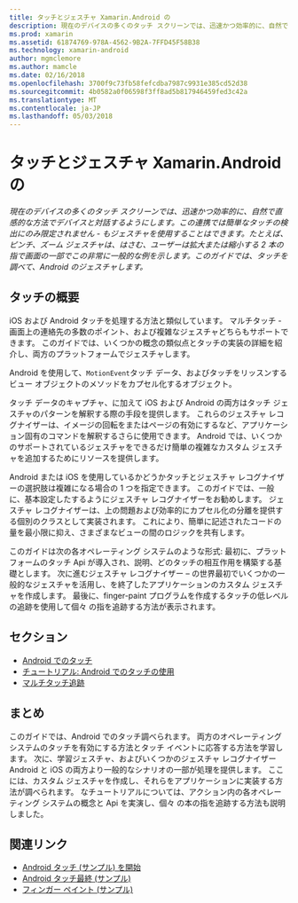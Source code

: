 ```yaml
---
title: タッチとジェスチャ Xamarin.Android の
description: 現在のデバイスの多くのタッチ スクリーンでは、迅速かつ効率的に、自然で直感的な方法でデバイスと対話するようにします。 この連携では簡単なタッチの検出にのみ限定されません - もジェスチャを使用することはできます。 たとえば、ピンチ、ズーム ジェスチャは、はさむ、ユーザーは拡大または縮小する 2 本の指で画面の一部でこの非常に一般的な例を示します。このガイドでは、タッチを調べて、Android のジェスチャします。
ms.prod: xamarin
ms.assetid: 61874769-978A-4562-9B2A-7FFD45F58B38
ms.technology: xamarin-android
author: mgmclemore
ms.author: mamcle
ms.date: 02/16/2018
ms.openlocfilehash: 3700f9c73fb58fefcdba7987c9931e385cd52d38
ms.sourcegitcommit: 4b0582a0f06598f3ff8ad5b817946459fed3c42a
ms.translationtype: MT
ms.contentlocale: ja-JP
ms.lasthandoff: 05/03/2018
---
```

# <a name="touch-and-gestures-in-xamarinandroid"></a>タッチとジェスチャ Xamarin.Android の

_現在のデバイスの多くのタッチ スクリーンでは、迅速かつ効率的に、自然で直感的な方法でデバイスと対話するようにします。この連携では簡単なタッチの検出にのみ限定されません - もジェスチャを使用することはできます。たとえば、ピンチ、ズーム ジェスチャは、はさむ、ユーザーは拡大または縮小する 2 本の指で画面の一部でこの非常に一般的な例を示します。このガイドでは、タッチを調べて、Android のジェスチャします。_

## <a name="touch-overview"></a>タッチの概要

iOS および Android タッチを処理する方法と類似しています。 マルチタッチ - 画面上の連絡先の多数のポイント、および複雑なジェスチャどちらもサポートできます。 このガイドでは、いくつかの概念の類似点とタッチの実装の詳細を紹介し、両方のプラットフォームでジェスチャします。

Android を使用して、`MotionEvent`タッチ データ、およびタッチをリッスンするビュー オブジェクトのメソッドをカプセル化するオブジェクト。

タッチ データのキャプチャ、に加えて iOS および Android の両方はタッチ ジェスチャのパターンを解釈する際の手段を提供します。 これらのジェスチャ レコグナイザーは、イメージの回転をまたはページの有効にするなど、アプリケーション固有のコマンドを解釈するさらに使用できます。 Android では、いくつかのサポートされているジェスチャをできるだけ簡単の複雑なカスタム ジェスチャを追加するためにリソースを提供します。

Android または iOS を使用しているかどうかタッチとジェスチャ レコグナイザーの選択肢は複雑になる場合の 1 つを指定できます。 このガイドでは、一般に、基本設定したするようにジェスチャ レコグナイザーをお勧めします。 ジェスチャ レコグナイザーは、上の問題および効率的にカプセル化の分離を提供する個別のクラスとして実装されます。 これにより、簡単に記述されたコードの量を最小限に抑え、さまざまなビューの間のロジックを共有します。

このガイドは次の各オペレーティング システムのような形式: 最初に、プラットフォームのタッチ Api が導入され、説明、どのタッチの相互作用を構築する基礎とします。 次に進むジェスチャ レコグナイザー – の世界最初でいくつかの一般的なジェスチャを活用し、を終了したアプリケーションのカスタム ジェスチャを作成します。 最後に、finger-paint プログラムを作成するタッチの低レベルの追跡を使用して個々 の指を追跡する方法が表示されます。

## <a name="sections"></a>セクション

-  [Android でのタッチ](~/android/app-fundamentals/touch/android-touch-walkthrough.md)
-  [チュートリアル: Android でのタッチの使用](~/android/app-fundamentals/touch/android-touch-walkthrough.md)
-  [マルチタッチ追跡](touch-tracking.md)

## <a name="summary"></a>まとめ

このガイドでは、Android でのタッチ調べられます。 両方のオペレーティング システムのタッチを有効にする方法とタッチ イベントに応答する方法を学習します。 次に、学習ジェスチャ、およびいくつかのジェスチャ レコグナイザー Android と iOS の両方より一般的なシナリオの一部が処理を提供します。 ここには、カスタム ジェスチャを作成し、それらをアプリケーションに実装する方法が調べられます。 なチュートリアルについては、アクション内の各オペレーティング システムの概念と Api を実演し、個々 の本の指を追跡する方法も説明しました。



## <a name="related-links"></a>関連リンク

- [Android タッチ (サンプル) を開始](https://developer.xamarin.com/samples/monodroid/ApplicationFundamentals/Touch_start)
- [Android タッチ最終 (サンプル)](https://developer.xamarin.com/samples/monodroid/ApplicationFundamentals/Touch_final)
- [フィンガー ペイント (サンプル)](https://developer.xamarin.com/samples/monodroid/ApplicationFundamentals/FingerPaint)
